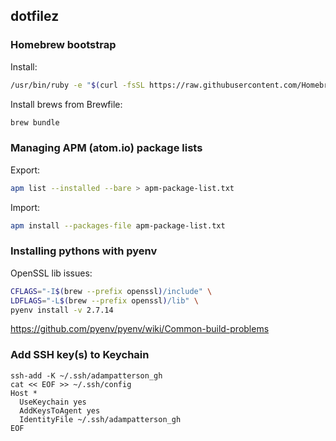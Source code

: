
## dotfilez

### Homebrew bootstrap

Install:

```sh
/usr/bin/ruby -e "$(curl -fsSL https://raw.githubusercontent.com/Homebrew/install/master/install)"
```

Install brews from Brewfile:

```sh
brew bundle
```

### Managing APM (atom.io) package lists

Export:

```sh
apm list --installed --bare > apm-package-list.txt
```

Import:

```sh
apm install --packages-file apm-package-list.txt
```

### Installing pythons with pyenv

OpenSSL lib issues:

```sh
CFLAGS="-I$(brew --prefix openssl)/include" \
LDFLAGS="-L$(brew --prefix openssl)/lib" \
pyenv install -v 2.7.14
```

https://github.com/pyenv/pyenv/wiki/Common-build-problems

### Add SSH key(s) to Keychain

```
ssh-add -K ~/.ssh/adampatterson_gh
cat << EOF >> ~/.ssh/config
Host *
  UseKeychain yes
  AddKeysToAgent yes
  IdentityFile ~/.ssh/adampatterson_gh
EOF
```
